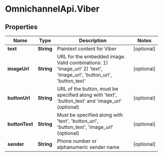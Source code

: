 # OmnichannelApi.Viber

## Properties
Name | Type | Description | Notes
------------ | ------------- | ------------- | -------------
**text** | **String** | Plaintext content for Viber | [optional] 
**imageUrl** | **String** | URL for the embedded image. Valid combinations: 1) &#39;image_url&#39; 2) &#39;text&#39;, &#39;image_url&#39;, &#39;button_url&#39;, &#39;button_text&#39; | [optional] 
**buttonUrl** | **String** | URL of the button, must be specified along with &#39;text&#39;, &#39;button_text&#39;  and &#39;image_url&#39; (optional) | [optional] 
**buttonText** | **String** | Must be specified along with &#39;text&#39;, &#39;button_url&#39;, &#39;button_text&#39;, &#39;image_url&#39; (optional) | [optional] 
**sender** | **String** | Phone number or alphanumeric sender name | [optional] 


